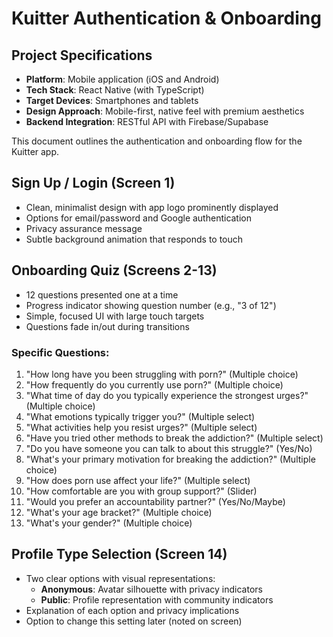 # Kuitter Authentication & Onboarding

## Project Specifications
- **Platform**: Mobile application (iOS and Android)
- **Tech Stack**: React Native (with TypeScript)
- **Target Devices**: Smartphones and tablets
- **Design Approach**: Mobile-first, native feel with premium aesthetics
- **Backend Integration**: RESTful API with Firebase/Supabase

This document outlines the authentication and onboarding flow for the Kuitter app.

## Sign Up / Login (Screen 1)
- Clean, minimalist design with app logo prominently displayed
- Options for email/password and Google authentication
- Privacy assurance message
- Subtle background animation that responds to touch

## Onboarding Quiz (Screens 2-13)
- 12 questions presented one at a time
- Progress indicator showing question number (e.g., "3 of 12")
- Simple, focused UI with large touch targets
- Questions fade in/out during transitions

### Specific Questions:
1. "How long have you been struggling with porn?" (Multiple choice)
2. "How frequently do you currently use porn?" (Multiple choice)
3. "What time of day do you typically experience the strongest urges?" (Multiple choice)
4. "What emotions typically trigger you?" (Multiple select)
5. "What activities help you resist urges?" (Multiple select)
6. "Have you tried other methods to break the addiction?" (Multiple select)
7. "Do you have someone you can talk to about this struggle?" (Yes/No)
8. "What's your primary motivation for breaking the addiction?" (Multiple choice)
9. "How does porn use affect your life?" (Multiple select)
10. "How comfortable are you with group support?" (Slider)
11. "Would you prefer an accountability partner?" (Yes/No/Maybe)
12. "What's your age bracket?" (Multiple choice)
13. "What's your gender?" (Multiple choice)

## Profile Type Selection (Screen 14)
- Two clear options with visual representations:
  - **Anonymous**: Avatar silhouette with privacy indicators
  - **Public**: Profile representation with community indicators
- Explanation of each option and privacy implications
- Option to change this setting later (noted on screen)
